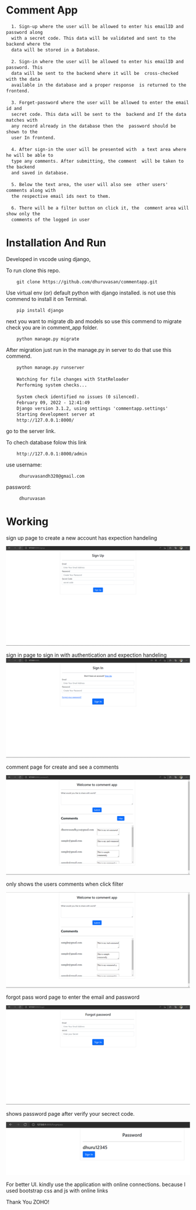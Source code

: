 # Comment App

      1. Sign-up where the user will be allowed to enter his emailID and password along
      with a secret code. This data will be validated and sent to the backend where the
      data will be stored in a Database.

      2. Sign-in where the user will be allowed to enter his emailID and password. This
      data will be sent to the backend where it will be  cross-checked with the data
      available in the database and a proper response  is returned to the frontend.

      3. Forget-password where the user will be allowed to enter the email id and
      secret code. This data will be sent to the  backend and If the data matches with
      any record already in the database then the  password should be shown to the
      user In frontend.

      4. After sign-in the user will be presented with  a text area where he will be able to
      type any comments. After submitting, the comment  will be taken to the backend
      and saved in database.

      5. Below the text area, the user will also see  other users' comments along with
      the respective email ids next to them.

      6. There will be a filter button on click it, the  comment area will show only the
      comments of the logged in user

# Installation And Run

Developed in vscode using django,

To run clone this repo.


        git clone https://github.com/dhuruvasan/commentapp.git

Use virtual env (or) default python with django installed. is not use this commend to install it on Terminal.

        pip install django

next you want to migrate db and models so use this commend to migrate check you are in comment_app folder.

        python manage.py migrate

After migration just run in the manage.py in server to do that use this commend.

        python manage.py runserver

        Watching for file changes with StatReloader
        Performing system checks...

        System check identified no issues (0 silenced).
        February 09, 2022 - 12:41:49
        Django version 3.1.2, using settings 'commentapp.settings'
        Starting development server at
        http://127.0.0.1:8000/

go to the server link.

To chech database folow this link

        http://127.0.0.1:8000/admin

use username:

         dhuruvasandh320@gmail.com
password:

         dhuruvasan

# Working

sign up page to create a new account has expection handeling

![signup](https://raw.githubusercontent.com/dhuruvasan/commentapp/master/outputimg/Screenshot%20(89).png)

sign in page to sign in with authentication and expection handeling
![signin](https://raw.githubusercontent.com/dhuruvasan/commentapp/master/outputimg/Screenshot%20(86).png)

comment page for create and see a comments

![comment page](https://raw.githubusercontent.com/dhuruvasan/commentapp/master/outputimg/Screenshot%20(87).png)

only shows the users comments when click filter

![user comment page](https://raw.githubusercontent.com/dhuruvasan/commentapp/master/outputimg/Screenshot%20(88).png)

forgot pass word page to enter the email and password

![forgot pass word](https://raw.githubusercontent.com/dhuruvasan/commentapp/master/outputimg/Screenshot%20(90).png)

shows password page after verify your secrect code.

![show password](https://raw.githubusercontent.com/dhuruvasan/commentapp/master/outputimg/Screenshot%20(91).png)

For better UI. kindly use the application with online connections. because I used bootstrap css and js with online links

Thank You ZOHO!
